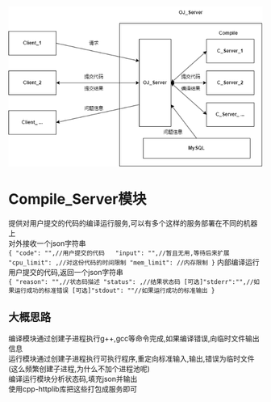 ![概要](/img/OJ.png "项目概要")  
# Compile_Server模块  
提供对用户提交的代码的编译运行服务,可以有多个这样的服务部署在不同的机器上   
对外接收一个json字符串  
`{
    "code": "",//用户提交的代码  
    "input": "",//暂且无用,等待后来扩展  
    "cpu_limit": ,//对这份代码的时间限制
    "mem_limit": //内存限制
}`
内部编译运行用户提交的代码,返回一个json字符串  
`{
    "reason": "",//状态码描述
    "status": ,//结果状态码
    [可选]"stderr":"",//如果运行成功的标准错误
    [可选]"stdout": ""//如果运行成功的标准输出
}`
## 大概思路
编译模块通过创建子进程执行g++,gcc等命令完成,如果编译错误,向临时文件输出信息  
运行模块通过创建子进程执行可执行程序,重定向标准输入,输出,错误为临时文件  
(这么频繁创建子进程,为什么不加个进程池呢)  
编译运行模块分析状态码,填充json并输出  
使用cpp-httplib库把这些打包成服务即可   



